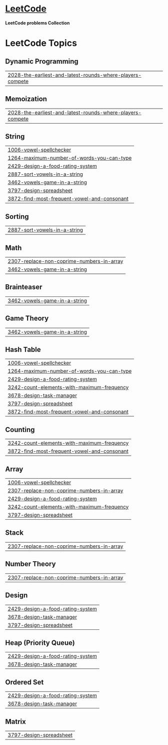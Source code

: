 # [LeetCode](https://leetcode.com/)
#### LeetCode problems Collection

<!---LeetCode Topics Start-->
# LeetCode Topics
## Dynamic Programming
|  |
| ------- |
| [2028-the-earliest-and-latest-rounds-where-players-compete](https://github.com/anubhavsingh04/LeetCode/tree/master/2028-the-earliest-and-latest-rounds-where-players-compete) |
## Memoization
|  |
| ------- |
| [2028-the-earliest-and-latest-rounds-where-players-compete](https://github.com/anubhavsingh04/LeetCode/tree/master/2028-the-earliest-and-latest-rounds-where-players-compete) |
## String
|  |
| ------- |
| [1006-vowel-spellchecker](https://github.com/anubhavsingh04/LeetCode/tree/master/1006-vowel-spellchecker) |
| [1264-maximum-number-of-words-you-can-type](https://github.com/anubhavsingh04/LeetCode/tree/master/1264-maximum-number-of-words-you-can-type) |
| [2429-design-a-food-rating-system](https://github.com/anubhavsingh04/LeetCode/tree/master/2429-design-a-food-rating-system) |
| [2887-sort-vowels-in-a-string](https://github.com/anubhavsingh04/LeetCode/tree/master/2887-sort-vowels-in-a-string) |
| [3462-vowels-game-in-a-string](https://github.com/anubhavsingh04/LeetCode/tree/master/3462-vowels-game-in-a-string) |
| [3797-design-spreadsheet](https://github.com/anubhavsingh04/LeetCode/tree/master/3797-design-spreadsheet) |
| [3872-find-most-frequent-vowel-and-consonant](https://github.com/anubhavsingh04/LeetCode/tree/master/3872-find-most-frequent-vowel-and-consonant) |
## Sorting
|  |
| ------- |
| [2887-sort-vowels-in-a-string](https://github.com/anubhavsingh04/LeetCode/tree/master/2887-sort-vowels-in-a-string) |
## Math
|  |
| ------- |
| [2307-replace-non-coprime-numbers-in-array](https://github.com/anubhavsingh04/LeetCode/tree/master/2307-replace-non-coprime-numbers-in-array) |
| [3462-vowels-game-in-a-string](https://github.com/anubhavsingh04/LeetCode/tree/master/3462-vowels-game-in-a-string) |
## Brainteaser
|  |
| ------- |
| [3462-vowels-game-in-a-string](https://github.com/anubhavsingh04/LeetCode/tree/master/3462-vowels-game-in-a-string) |
## Game Theory
|  |
| ------- |
| [3462-vowels-game-in-a-string](https://github.com/anubhavsingh04/LeetCode/tree/master/3462-vowels-game-in-a-string) |
## Hash Table
|  |
| ------- |
| [1006-vowel-spellchecker](https://github.com/anubhavsingh04/LeetCode/tree/master/1006-vowel-spellchecker) |
| [1264-maximum-number-of-words-you-can-type](https://github.com/anubhavsingh04/LeetCode/tree/master/1264-maximum-number-of-words-you-can-type) |
| [2429-design-a-food-rating-system](https://github.com/anubhavsingh04/LeetCode/tree/master/2429-design-a-food-rating-system) |
| [3242-count-elements-with-maximum-frequency](https://github.com/anubhavsingh04/LeetCode/tree/master/3242-count-elements-with-maximum-frequency) |
| [3678-design-task-manager](https://github.com/anubhavsingh04/LeetCode/tree/master/3678-design-task-manager) |
| [3797-design-spreadsheet](https://github.com/anubhavsingh04/LeetCode/tree/master/3797-design-spreadsheet) |
| [3872-find-most-frequent-vowel-and-consonant](https://github.com/anubhavsingh04/LeetCode/tree/master/3872-find-most-frequent-vowel-and-consonant) |
## Counting
|  |
| ------- |
| [3242-count-elements-with-maximum-frequency](https://github.com/anubhavsingh04/LeetCode/tree/master/3242-count-elements-with-maximum-frequency) |
| [3872-find-most-frequent-vowel-and-consonant](https://github.com/anubhavsingh04/LeetCode/tree/master/3872-find-most-frequent-vowel-and-consonant) |
## Array
|  |
| ------- |
| [1006-vowel-spellchecker](https://github.com/anubhavsingh04/LeetCode/tree/master/1006-vowel-spellchecker) |
| [2307-replace-non-coprime-numbers-in-array](https://github.com/anubhavsingh04/LeetCode/tree/master/2307-replace-non-coprime-numbers-in-array) |
| [2429-design-a-food-rating-system](https://github.com/anubhavsingh04/LeetCode/tree/master/2429-design-a-food-rating-system) |
| [3242-count-elements-with-maximum-frequency](https://github.com/anubhavsingh04/LeetCode/tree/master/3242-count-elements-with-maximum-frequency) |
| [3797-design-spreadsheet](https://github.com/anubhavsingh04/LeetCode/tree/master/3797-design-spreadsheet) |
## Stack
|  |
| ------- |
| [2307-replace-non-coprime-numbers-in-array](https://github.com/anubhavsingh04/LeetCode/tree/master/2307-replace-non-coprime-numbers-in-array) |
## Number Theory
|  |
| ------- |
| [2307-replace-non-coprime-numbers-in-array](https://github.com/anubhavsingh04/LeetCode/tree/master/2307-replace-non-coprime-numbers-in-array) |
## Design
|  |
| ------- |
| [2429-design-a-food-rating-system](https://github.com/anubhavsingh04/LeetCode/tree/master/2429-design-a-food-rating-system) |
| [3678-design-task-manager](https://github.com/anubhavsingh04/LeetCode/tree/master/3678-design-task-manager) |
| [3797-design-spreadsheet](https://github.com/anubhavsingh04/LeetCode/tree/master/3797-design-spreadsheet) |
## Heap (Priority Queue)
|  |
| ------- |
| [2429-design-a-food-rating-system](https://github.com/anubhavsingh04/LeetCode/tree/master/2429-design-a-food-rating-system) |
| [3678-design-task-manager](https://github.com/anubhavsingh04/LeetCode/tree/master/3678-design-task-manager) |
## Ordered Set
|  |
| ------- |
| [2429-design-a-food-rating-system](https://github.com/anubhavsingh04/LeetCode/tree/master/2429-design-a-food-rating-system) |
| [3678-design-task-manager](https://github.com/anubhavsingh04/LeetCode/tree/master/3678-design-task-manager) |
## Matrix
|  |
| ------- |
| [3797-design-spreadsheet](https://github.com/anubhavsingh04/LeetCode/tree/master/3797-design-spreadsheet) |
<!---LeetCode Topics End-->